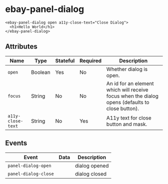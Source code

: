 # ebay-panel-dialog

```marko
<ebay-panel-dialog open a11y-close-text="Close Dialog">
  <h1>Hello World</h1>
</ebay-panel-dialog>
```

##

## Attributes

Name | Type | Stateful | Required | Description
--- | --- | --- | --- | ---
`open` | Boolean | Yes | No | Whether dialog is open.
`focus` | String | No | No | An id for an element which will receive focus when the dialog opens (defaults to close button).
`a11y-close-text` | String | No | Yes | A11y text for close button and mask.

## Events

Event | Data | Description
--- | --- | ---
`panel-dialog-open` |  | dialog opened
`panel-dialog-close` |  | dialog closed
